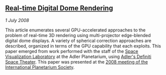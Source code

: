 ## [Real-time Digital Dome Rendering][realtimedome]

*1 July 2008*

This article enumerates several GPU-accelerated approaches to the problem of real-time 3D rendering using multi-projector edge-blended digital dome displays. A variety of spherical correction approaches are described, organized in terms of the GPU capability that each exploits. This paper emerged from work performed with the staff of the [Space Visualization Laboratory][svl] at the Adler Planetarium, using [Adler's Definiti Space Theater][definiti]. This paper was presented at the [2008 meeting of the International Planetarium Society][ips2008].

[realtimedome]: articles/realtimedome/index.html
[svl]:          http://www.adlerplanetarium.org/researchcollections/svl/
[definiti]:     http://www.adlerplanetarium.org/experience/shows/theaters
[ips2008]:      events.html#ips-08
